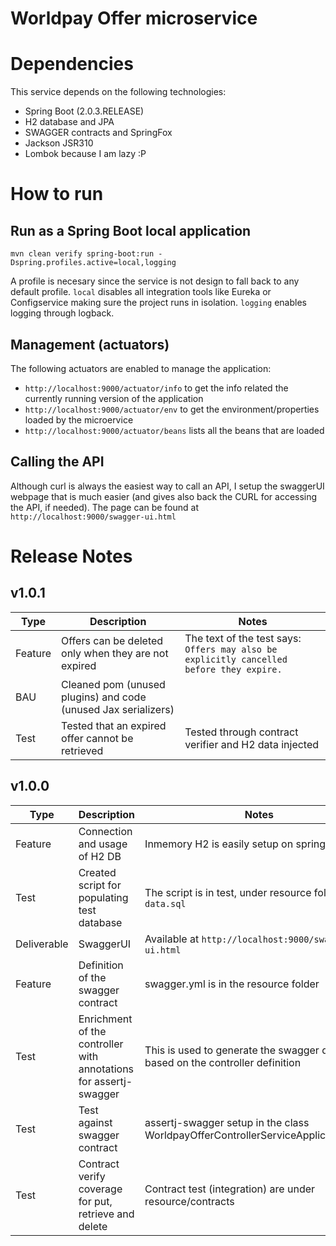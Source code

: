 # Worldpay Offer microservice

# Dependencies
This service depends on the following technologies:
 * Spring Boot (2.0.3.RELEASE) 
 * H2 database and JPA
 * SWAGGER contracts and SpringFox
 * Jackson JSR310
 * Lombok because I am lazy :P 

# How to run
## Run as a Spring Boot local application
`mvn clean verify spring-boot:run -Dspring.profiles.active=local,logging`

A profile is necesary since the service is not design to fall back to any default profile. `local` disables all integration tools like Eureka or Configservice making sure the project runs in isolation.
`logging` enables logging through logback.

## Management (actuators)
The following actuators are enabled to manage the application:
 * `http://localhost:9000/actuator/info` to get the info related the currently running version of the application
 * `http://localhost:9000/actuator/env` to get the environment/properties loaded by the microervice
 * `http://localhost:9000/actuator/beans` lists all the beans that are loaded

## Calling the API
Although curl is always the easiest way to call an API, I setup the swaggerUI webpage that is much easier (and gives also back the CURL for accessing the API, if needed).
The page can be found at `http://localhost:9000/swagger-ui.html`


# Release Notes

## v1.0.1
| Type | Description | Notes |
| -- | -- | -- |
| Feature | Offers can be deleted only when they are not expired | The text of the test says: `Offers may also be explicitly cancelled before they expire.` |
| BAU     | Cleaned pom (unused plugins) and code (unused Jax serializers) ||
| Test    | Tested that an expired offer cannot be retrieved | Tested through contract verifier and H2 data injected| 

## v1.0.0
| Type | Description | Notes |
| -- | -- | -- |
| Feature | Connection and usage of H2 DB | Inmemory H2 is easily setup on spring-boot |
| Test    | Created script for populating test database | The script is in test, under resource folder, `data.sql`|
| Deliverable | SwaggerUI | Available at `http://localhost:9000/swagger-ui.html` | 
| Feature | Definition of the swagger contract | swagger.yml is in the resource folder |
| Test    | Enrichment of the controller with annotations for assertj-swagger | This is used to generate the swagger definition based on the controller definition|
| Test    | Test against swagger contract | assertj-swagger setup in the class WorldpayOfferControllerServiceApplicationTests |
| Test    | Contract verify coverage for put, retrieve and delete | Contract test (integration) are under resource/contracts |